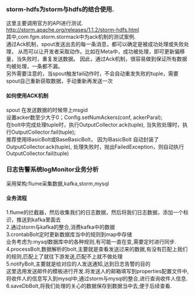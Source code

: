 ### storm-hdfs为storm与hdfs的结合使用.
这里主要调用官方的API进行测试.  http://storm.apache.org/releases/1.1.2/storm-hdfs.html
<br>
其中,com.fgm.storm.stormack中为ack机制的测试案例.<br>
通过Ack机制，spout发送出去的每一条消息，都可以确定是被成功处理或失败处理， 从而可以让开发者采取动作。比如在Meta中，成功被处理，即可更新偏移量，当失败时，重复发送数据。
因此，通过Ack机制，很容易做到保证所有数据均被处理，一条都不漏。<br>
另外需要注意的，当spout触发fail动作时，不会自动重发失败的tuple，需要spout自己重新获取数据，手动重新再发送一次

#### 如何使用ACK机制
spout 在发送数据的时候带上msgid<br>
设置acker数至少大于0；Config.setNumAckers(conf, ackerParal);
<br>
在bolt中完成处理tuple时，执行OutputCollector.ack(tuple), 当失败处理时，执行OutputCollector.fail(tuple); 
<br>
推荐使用IBasicBolt或BaseBasicBolt， 因为IBasicBolt 自动封装了OutputCollector.ack(tuple), 处理失败时，抛出FailedException，则自动执行OutputCollector.fail(tuple)

   
### 日志告警系统logMonitor业务分析

采用架构:flume采集数据,kafka,storm,mysql<br>

#### 业务流程

1.flume的拦截器，然后收集我们的日志数据，然后将我们日志数据，添加一个标识，推送到kafka里面去<br>
2.通过storm与kafka的整合,消费kafka中的数据<br>
3.crontabBolt定时更新数据库当中的规则到map中存储<br>
   业务考虑为:mysql数据库中的各种规则,有可能一直在变,需要定时进行同步.<br>
4.processBolt,数据解析的bolt,主要就是查看发送过来的数据,有没有匹配上我们的规则,匹配上了就往下游发送,匹配不上就不做处理<br>
5.notifyBolt,主要就是给对应的人发送通知,达到日志告警的目的<br>
    这里选用发送邮件的模板进行开发.将发送人的邮箱填写到properties配置文件中,将收件人的信息写入到mysql中,通过storm与mysql的整合,进行查询收件人信息.<br>
6.saveDbBolt,将我们处理的关心的数据保存到数据当中去,便于后续查看.<br>

